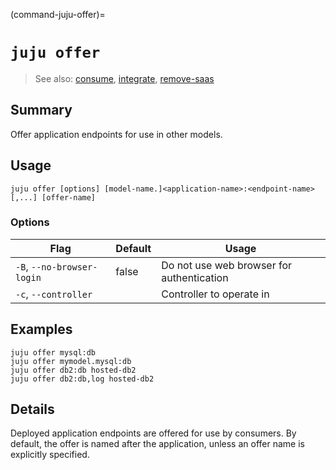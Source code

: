 (command-juju-offer)=
# `juju offer`
> See also: [consume](#consume), [integrate](#integrate), [remove-saas](#remove-saas)

## Summary
Offer application endpoints for use in other models.

## Usage
```juju offer [options] [model-name.]<application-name>:<endpoint-name>[,...] [offer-name]```

### Options
| Flag | Default | Usage |
| --- | --- | --- |
| `-B`, `--no-browser-login` | false | Do not use web browser for authentication |
| `-c`, `--controller` |  | Controller to operate in |

## Examples

    juju offer mysql:db
    juju offer mymodel.mysql:db
    juju offer db2:db hosted-db2
    juju offer db2:db,log hosted-db2


## Details

Deployed application endpoints are offered for use by consumers.
By default, the offer is named after the application, unless
an offer name is explicitly specified.